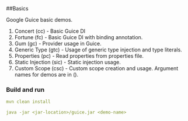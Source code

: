 ##Basics

Google Guice basic demos.

1. Concert (cc) - Basic Guice DI
2. Fortune (fc) - Basic Guice DI with binding annotation.
3. Gum (gc) - Provider usage in Guice.
4. Generic Type (gtc) - Usage of generic type injection and type literals.
5. Properties (pc) - Read properties from properties file.
6. Static Injection (sic) - Static injection usage.
7. Custom Scope (csc) - Custom scope creation and usage.
Argument names for demos are in ().


### Build and run
```yaml
mvn clean install

java -jar <jar-location>/guice.jar <demo-name>
```
